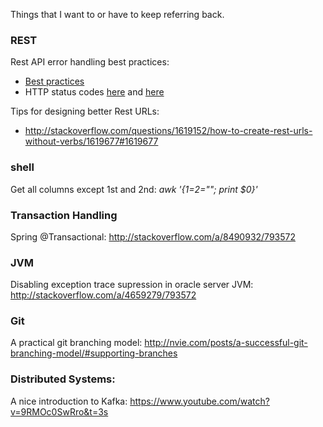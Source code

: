 Things that I want to or have to keep referring back.

### REST
Rest API error handling best practices:
  - [Best practices](http://blog.restcase.com/rest-api-error-codes-101/)
  - HTTP status codes [here](https://www.w3.org/Protocols/rfc2616/rfc2616-sec10.html) and [here](https://httpstatuses.com/)

Tips for designing better Rest URLs:
  - http://stackoverflow.com/questions/1619152/how-to-create-rest-urls-without-verbs/1619677#1619677
  
### shell
Get all columns except 1st and 2nd: *awk '{$1=$2=""; print $0}'*

### Transaction Handling
Spring @Transactional: http://stackoverflow.com/a/8490932/793572

### JVM
Disabling exception trace supression in oracle server JVM: http://stackoverflow.com/a/4659279/793572

### Git
A practical git branching model: http://nvie.com/posts/a-successful-git-branching-model/#supporting-branches

### Distributed Systems:
A nice introduction to Kafka: https://www.youtube.com/watch?v=9RMOc0SwRro&t=3s
